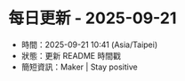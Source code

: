 # 每日更新 - 2025-09-21

- 時間：2025-09-21 10:41 (Asia/Taipei)
- 狀態：更新 README 時間戳
- 簡短資訊：Maker | Stay positive
